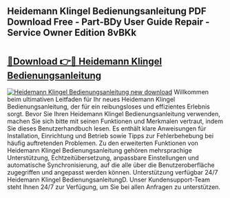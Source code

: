 ## Heidemann Klingel Bedienungsanleitung PDF Download Free - Part-BDy User Guide Repair - Service Owner Edition 8vBKk

# <h2><a href="http://df3k1bs.blite.top/?on=Heidemann+Klingel+Bedienungsanleitung">🔗Download 👉🔴 Heidemann Klingel Bedienungsanleitung</a></h2>

[![Heidemann Klingel Bedienungsanleitung new download](https://i.imgur.com/lujVjoI.png)](http://df3k1bs.blite.top/?on=Heidemann+Klingel+Bedienungsanleitung)
Willkommen beim ultimativen Leitfaden für Ihr neues Heidemann Klingel Bedienungsanleitung, der für ein reibungsloses und effizientes Erlebnis sorgt. Bevor Sie Ihren Heidemann Klingel Bedienungsanleitung verwenden, machen Sie sich bitte mit seinen Funktionen und Merkmalen vertraut, indem Sie dieses Benutzerhandbuch lesen. Es enthält klare Anweisungen für Installation, Einrichtung und Betrieb sowie Tipps zur Fehlerbehebung bei häufig auftretenden Problemen. Zu den erweiterten Funktionen von Heidemann Klingel Bedienungsanleitung gehören mehrsprachige Unterstützung, Echtzeitübersetzung, anpassbare Einstellungen und automatische Synchronisierung, auf die alle über die Benutzeroberfläche zugegriffen und angepasst werden können. Unterstützung verfügbar 24/7 Heidemann Klingel BedienungsanleitungD. Unser Kundensupport-Team steht Ihnen 24/7 zur Verfügung, um Sie bei allen Anfragen zu unterstützen.
